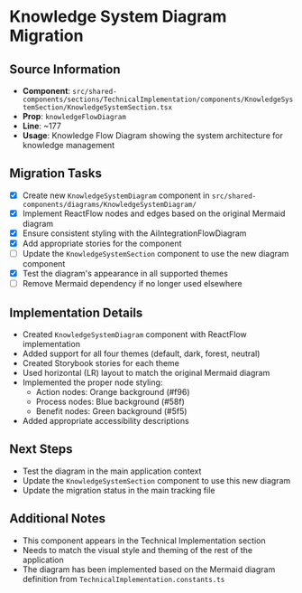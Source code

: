 # Knowledge System Diagram Migration

## Source Information
- **Component**: `src/shared-components/sections/TechnicalImplementation/components/KnowledgeSystemSection/KnowledgeSystemSection.tsx`
- **Prop**: `knowledgeFlowDiagram`
- **Line**: ~177
- **Usage**: Knowledge Flow Diagram showing the system architecture for knowledge management

## Migration Tasks
- [x] Create new `KnowledgeSystemDiagram` component in `src/shared-components/diagrams/KnowledgeSystemDiagram/`
- [x] Implement ReactFlow nodes and edges based on the original Mermaid diagram
- [x] Ensure consistent styling with the AiIntegrationFlowDiagram
- [x] Add appropriate stories for the component
- [ ] Update the `KnowledgeSystemSection` component to use the new diagram component
- [x] Test the diagram's appearance in all supported themes
- [ ] Remove Mermaid dependency if no longer used elsewhere

## Implementation Details
- Created `KnowledgeSystemDiagram` component with ReactFlow implementation
- Added support for all four themes (default, dark, forest, neutral)
- Created Storybook stories for each theme
- Used horizontal (LR) layout to match the original Mermaid diagram
- Implemented the proper node styling:
  - Action nodes: Orange background (#f96)
  - Process nodes: Blue background (#58f)
  - Benefit nodes: Green background (#5f5)
- Added appropriate accessibility descriptions

## Next Steps
- Test the diagram in the main application context
- Update the `KnowledgeSystemSection` component to use this new diagram
- Update the migration status in the main tracking file

## Additional Notes
- This component appears in the Technical Implementation section
- Needs to match the visual style and theming of the rest of the application
- The diagram has been implemented based on the Mermaid diagram definition from `TechnicalImplementation.constants.ts` 